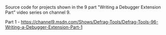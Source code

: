 Source code for projects shown in the 9 part "Writing a Debugger Extension Part" video series on channel 9.

Part 1 - https://channel9.msdn.com/Shows/Defrag-Tools/Defrag-Tools-96-Writing-a-Debugger-Extension-Part-1
